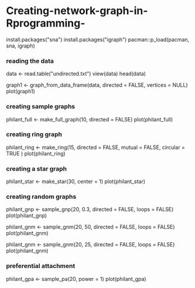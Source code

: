 # Creating-network-graph-in-Rprogramming-
install.packages("sna")
install.packages("igraph")
pacman::p_load(pacman, sna, igraph)
### reading the data 
data <- read.table("undirected.txt") 
view(data)
head(data)

graph1 <- graph_from_data_frame(data, directed = FALSE, vertices = NULL)
plot(graph1)

### creating sample graphs
philant_full <- make_full_graph(10, directed = FALSE)
plot(philant_full)

### creating ring graph
philant_ring <- make_ring(15, directed = FALSE, mutual = FALSE, circular = TRUE )
plot(philant_ring)

### creating a star graph 
philant_star <- make_star(30, center = 1)
plot(philant_star)

### creating random graphs 
philant_gnp <- sample_gnp(20, 0.3, directed = FALSE, loops = FALSE)
plot(philant_gnp)

philant_gnm <- sample_gnm(20, 50, directed = FALSE, loops = FALSE)
plot(philant_gnm)

philant_gnm <- sample_gnm(20, 25, directed = FALSE, loops = FALSE)
plot(philant_gnm)

### preferential attachment 
philant_gpa <- sample_pa(20, power = 1)
plot(philant_gpa)

